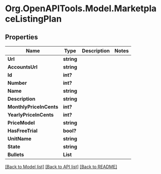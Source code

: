 # Org.OpenAPITools.Model.MarketplaceListingPlan

## Properties

Name | Type | Description | Notes
------------ | ------------- | ------------- | -------------
**Url** | **string** |  | 
**AccountsUrl** | **string** |  | 
**Id** | **int?** |  | 
**Number** | **int?** |  | 
**Name** | **string** |  | 
**Description** | **string** |  | 
**MonthlyPriceInCents** | **int?** |  | 
**YearlyPriceInCents** | **int?** |  | 
**PriceModel** | **string** |  | 
**HasFreeTrial** | **bool?** |  | 
**UnitName** | **string** |  | 
**State** | **string** |  | 
**Bullets** | **List<string>** |  | 

[[Back to Model list]](../README.md#documentation-for-models) [[Back to API list]](../README.md#documentation-for-api-endpoints) [[Back to README]](../README.md)

